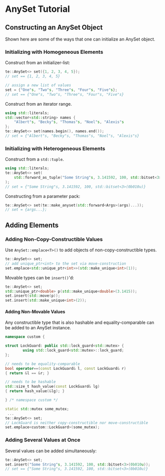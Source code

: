 # AnySet Tutorial


## Constructing an AnySet Object
Shown here are some of the ways that one can initialize an AnySet object.

### Initializing with Homogeneous Elements
Construct from an initializer-list:
```c++
te::AnySet<> set({1, 2, 3, 4, 5});
// set == {1, 2, 3, 4, 5}

// assign a new list of values
set = {"One"s, "Two"s, "Three"s, "Four"s, "Five"s};
// set == {"One"s, "Two"s, "Three"s, "Four"s, "Five"s}
```

Construct from an iterator range.
```c++
using std::literals;
std::vector<std::string> names {
	"Albert"s, "Becky"s, "Thomas"s, "Noel"s, "Alexis"s
};
te::AnySet<> set(names.begin(), names.end());
// set = {"Albert"s, "Becky"s, "Thomas"s, "Noel"s, "Alexis"s}
```

### Initializing with Heterogeneous Elements
Construct from a `std::tuple`.
```c++
using std::literals;
te::AnySet<> set(
	std::forward_as_tuple("Some String"s, 3.141592, 100, std::bitset<3>(0b010u))
);
// set = {"Some String"s, 3.141592, 100, std::bitset<3>(0b010u)}
```

Constructing from a parameter pack:
```c++
te::AnySet<> set(te::make_anyset(std::forward<Args>(args)...));
// set = {args...};
```

## Adding Elements

### Adding Non-Copy-Constructible Values
Use `AnySet::emplace<T>()` to add objects of non-copy-constructible types.
```c++
te::AnySet<> set;
// add unique_ptr<int> to the set via move-construction
set.emplace<std::unique_ptr<int>>(std::make_unique<int>(1));
```

Movable types can be `insert()`'d:
```c++
te::AnySet<> set;
std::unique_ptr<double> p(std::make_unique<double>(3.1415));
set.insert(std::move(p));
set.insert(std::make_unique<int>(2));
```

#### Adding Non-Movable Values
Any constructible type that is also hashable and equality-comparable can be added to an AnySet instance.
```c++
namespace custom {

struct LockGuard: public std::lock_guard<std::mutex> {
        using std::lock_guard<std::mutex>::lock_guard;
};

// needs to be equality-comparable
bool operator==(const LockGuard& l, const LockGuard& r)
{ return &l == &r; }

// needs to be hashable
std::size_t hash_value(const LockGuard& lg)
{ return hash_value(&lg); }

} /* namespace custom */

static std::mutex some_mutex;
 ...
te::AnySet<> set;
// LockGuard is neither copy-constructible nor move-constructible
set.emplace<custom::LockGuard>(some_mutex);
```

### Adding Several Values at Once
Several values can be added simultaneously:
```c++
te::AnySet<> set;
set.insert("Some String"s, 3.141592, 100, std::bitset<3>(0b010u));
// set == {"Some String"s, 3.141592, 100, std::bitset<3>(0b010u)}
```





